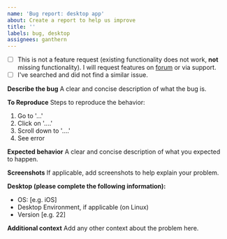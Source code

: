 ```yaml
---
name: 'Bug report: desktop app'
about: Create a report to help us improve
title: ''
labels: bug, desktop
assignees: ganthern
---
```


- [ ] This is not a feature request (existing functionality does not work, **not** missing functionality).
 I will request features on [forum](https://www.reddit.com/r/tutanota/) or via support.
- [ ] I've searched and did not find a similar issue.

**Describe the bug**
A clear and concise description of what the bug is.

**To Reproduce**
Steps to reproduce the behavior:
1. Go to '...'
2. Click on '....'
3. Scroll down to '....'
4. See error

**Expected behavior**
A clear and concise description of what you expected to happen.

**Screenshots**
If applicable, add screenshots to help explain your problem.

**Desktop (please complete the following information):**
 - OS: [e.g. iOS]
 - Desktop Environment, if applicable (on Linux)
 - Version [e.g. 22]

**Additional context**
Add any other context about the problem here.
